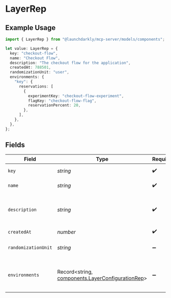 # LayerRep

## Example Usage

```typescript
import { LayerRep } from "@launchdarkly/mcp-server/models/components";

let value: LayerRep = {
  key: "checkout-flow",
  name: "Checkout Flow",
  description: "The checkout flow for the application",
  createdAt: 788501,
  randomizationUnit: "user",
  environments: {
    "key": {
      reservations: [
        {
          experimentKey: "checkout-flow-experiment",
          flagKey: "checkout-flow-flag",
          reservationPercent: 20,
        },
      ],
    },
  },
};
```

## Fields

| Field                                                                                                | Type                                                                                                 | Required                                                                                             | Description                                                                                          | Example                                                                                              |
| ---------------------------------------------------------------------------------------------------- | ---------------------------------------------------------------------------------------------------- | ---------------------------------------------------------------------------------------------------- | ---------------------------------------------------------------------------------------------------- | ---------------------------------------------------------------------------------------------------- |
| `key`                                                                                                | *string*                                                                                             | :heavy_check_mark:                                                                                   | The key of the layer                                                                                 | checkout-flow                                                                                        |
| `name`                                                                                               | *string*                                                                                             | :heavy_check_mark:                                                                                   | The name of the layer                                                                                | Checkout Flow                                                                                        |
| `description`                                                                                        | *string*                                                                                             | :heavy_check_mark:                                                                                   | The description of the layer                                                                         | The checkout flow for the application                                                                |
| `createdAt`                                                                                          | *number*                                                                                             | :heavy_check_mark:                                                                                   | N/A                                                                                                  |                                                                                                      |
| `randomizationUnit`                                                                                  | *string*                                                                                             | :heavy_minus_sign:                                                                                   | The unit of randomization for the layer                                                              | user                                                                                                 |
| `environments`                                                                                       | Record<string, [components.LayerConfigurationRep](../../models/components/layerconfigurationrep.md)> | :heavy_minus_sign:                                                                                   | The layer configurations for each requested environment                                              |                                                                                                      |